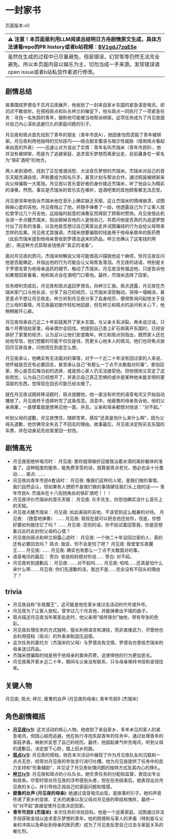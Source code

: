 # 一封家书
页面版本:v0
 

| :warning: 注意！本页面是利用LLM阅读总结明日方舟剧情原文生成，具体方法请看repo的PR history或者b站视频：[BV1gdJ7zqESe](https://www.bilibili.com/video/BV1gdJ7zqESe/)         |
|:----------------------------|
| 虽然在生成的过程中已尽量避免，但是错误，幻觉等等仍然无法完全避免。所以本页面内容以娱乐为主，切勿当成一手来源。发现错误请open issue或者b站私信作者进行修改。|



## 剧情总结
故事围绕罗德岛干员月见夜展开，他收到了一封来自家乡东国的紧急语音电讯，却迟迟不敢收听。在搭档斑点和队长梓兰的催促下，他与斑点一同执行了一项紧急任务：寻找一名失踪的青年，据称他可能被当地帮派绑架。这项任务成为了月见夜面对自己内心深处逃避已久的家庭问题的引子。

月见夜和斑点首先找到了青年的朋友（青年市民A），她因害怕而谎报了青年被绑架。月见夜利用他独特的交际技巧——结合甜言蜜语与暗示性威胁（借用斑点看起来凶恶的外表）——迅速让对方说出了实情：青年名叫杰瑞米（青年市民B），他并没有被绑架，而是为了逃避家庭、追求音乐梦想而离家出走，目前藏身在一家名为“铁矿酒吧”的地方。

两人来到酒吧，找到了正在借酒消愁、大谈音乐梦想的杰瑞米。杰瑞米对自己的音乐天赋充满自信，声称要成为知名乐手，甚至计划与帮派合作，通过假装被绑架来向父母骗取一大笔钱。月见夜以音乐爱好者的身份接近杰瑞米，听了他自认为精彩的演奏。然而，事实是杰瑞米的音乐实在难听，连酒吧里的其他顾客都无法忍受。

月见夜坦率地告诉杰瑞米他在音乐上确实缺乏天赋，这让杰瑞米的情绪崩溃，试图摔掉心爱的吉他。月见夜阻止了他，并随手弹奏了一段，他透露自己为了让客人放松曾学过几个月吉他，这段临时起意的演奏反而得到了顾客的赞扬。月见夜借此机会进一步点醒杰瑞米，指出砸掉吉他的人是他自己，并质问他是否真的为追逐梦想付出了应有的准备，以及他是否想过自己离家出走并试图骗钱的行为会给父母带来怎样的后果。月见夜尤其强调，杰瑞米想要骗取的钱是用于他母亲救命的医药费（此前杰瑞米提到他母亲曾收到罗德岛送来的药品，梓兰也确认了这笔钱的用途），用这种方式获取金钱绝非“真正的准备”。

面对月见夜的质问，杰瑞米辩解说父母可能很高兴摆脱他这个麻烦，但月见夜反问他是否能确定，并指出他的行为可能会让父母焦急落泪。月见夜的话语，特别是关于罗德岛曾为他母亲送药的细节，触动了杰瑞米。月见夜没有强迫他，只是告诉他如果想回家看看，他和斑点会在酒吧门口等他。最终，杰瑞米选择了回家。

任务顺利完成后，月见夜和斑点返回罗德岛，向梓兰汇报。斑点透露，月见夜在杰瑞米家门口与他长谈，分享了自己的经历，让杰瑞米深受触动，哭得一塌糊涂，甚至差点不想让月见夜走。梓兰听到月见夜分享了自身经历，便顺势询问起他关于自己父母的事情。月见夜最初故作轻松地回避，但在梓兰和斑点的追问和关心下，他稍稍敞开心扉。

月见夜坦承自己近二十年前就离开了家乡东国，与父亲关系决裂，再未说过话，只每个月寄钱给家里，母亲偶尔会回信。他提到自己患上矿石病离开东国时，已经安排好了家里的经济，认为足以让他们安度晚年。梓兰和斑点则指出，既然家人还在给他写信，他们想要的可能不仅仅是钱，而更关心他本人的情况。他们也将焦点放回月见夜自身，问他现在到底怎么想。

月见夜承认，他确实有无法面对的事情，对于一个近二十年没有回过家的人来说，他怀疑是否还有必要回去，甚至承认自己“有那么一丁点不太敢面对的事”，害怕回家，担心是否后悔当初的选择，或是担心家人仍无法接受他。但他很快又否定了这些担忧，认为自己已经想开了，并表示自己真正恐惧的或许是某种他未能言明的更深层的东西，觉得现在回去可能已经太晚了。

就在月见夜试图转移话题时，斑点提醒他，他一直没有听完的语音电讯又开始自动播放了。月见夜终于选择听完了这条信息。消息中，他疲惫的母亲告诉他，他的父亲病重，一直撑着就是想再见他一面，并且，父亲和母亲都想对他说：“对不起。”

听到父母的道歉，月见夜愣住，随即苦笑，感叹“还真是怕什么来什么啊”，因为父母先道歉，他仿佛完全失去了不回去的理由。故事最后，月见夜决定购买去东国的车票，并在动身前先给家里回一封信。
## 剧情高光
*   月见夜拒绝听电讯时：
    月见夜: 那你就得做好迎接我沾着水滴的美妙躯体的准备了。这种程度的服务，能免费享受的话，就算是斑点老兄，想必也会十分激动......
    斑点: ......
*   月见夜向青年市民A套话时：
    月见夜: 像我们这样的人呢，是我们做的事情，我们自然会认，但如果有人想把不是我们做的事情硬往我们头上按的话——
    青年市民A: 杰瑞米在十八街拐角处的铁矿酒吧！！！
*   月见夜评价杰瑞米的音乐天赋：
    月见夜: 乐手先生，你恐怕确实没什么音乐上的天赋。
*   月见夜点醒杰瑞米：
    月见夜: 如此美丽的吉他，不该受到这么粗暴的对待。
    月见夜: （随意地弹奏）
    ......
    月见夜: 我现在就可以把吉他还给你，但是，你想好要如何接住它了吗？
    ......
    月见夜: 否则的话，你不妨试着回答我，你是否想象过此时此刻你父母的心情？
*   月见夜向斑点和梓兰袒露心迹时：
    月见夜: 一个快二十年没回过家的人，真的还有必要回去吗？
    斑点: 我说，你不会是怕了吧？
    月见夜: 我堂堂东夜魔王......
    月见夜: ......
    月见夜: 确实也有那么一丁点不太敢面对的事。
*   语音电讯的最后：
    旁白: 爸爸妈妈想对你说......
    旁白: 对不起。
*   月见夜听到道歉后：
    月见夜: ......对不起吗......
    月见夜: 哈哈......还真是怕什么来什么啊......
    月见夜: 你们先道歉的话，我岂不是......完全没有不回头的理由了？
## trivia
*   月见夜自称“东夜魔王”，这可能是他在家乡或过去活动的代号或外号。
*   月见夜为了让客人放松，曾学过几个月吉他，并能弹奏出不错的曲子。
*   斑点描述月见夜当年离家出走时，他父亲用“祖传铁剑”抽他，带有夸张的色彩。
*   月见夜处理任务的方式独特，擅长利用语言和演技，而非直接武力，尽管他也会利用搭档（斑点）的外表来制造压迫感。
*   这次任务的委托方（杰瑞米的父母）与罗德岛有交情，罗德岛也曾给杰瑞米的母亲送过药品。
*   杰瑞米想骗取的钱是用于他母亲的救命药费，这使得他的行为更加恶劣。
*   月见夜离开家乡近二十年，期间与父亲没有联系，只与母亲保持书信和金钱往来。
## 关键人物
月见夜; 斑点; 梓兰; 疲惫的女声 (月见夜的母亲); 青年市民B (杰瑞米)
## 角色剧情概括
-   **[月见夜](../char_v3/char_283_midn.md)([v1](../chars/char_283_midn.md))**: 这次活动的核心人物。他收到了来自家乡、多年未见的家人的紧急电讯，但因心结而逃避。他在执行寻找失踪青年的任务中，通过处理青年的家庭矛盾，映射并反思了自己的经历。最终，他鼓起勇气听完电讯，听到父母的道歉后，决定放下心防，踏上回乡的路。
-   **[斑点](../char_v3/char_284_spot.md)([v1](../chars/char_284_spot.md))**: 月见夜的搭档。他在本次活动中展现了作为月见夜队友的沉稳和一点点无奈，经常对月见夜的夸张言行进行吐槽。他为月见夜提供了任务中的武力支持和“形象辅助”，并见证了月见夜处理问题的独特方式及其内心的挣扎。
-   **[梓兰](../char_v3/char_278_orchid.md)([v1](../chars/char_278_orchid.md))**: 月见夜和斑点的小队队长。她负责任务的分配和监督，表现出专业和效率。尽管时常对月见夜的浮夸感到头疼，但在任务结束后，她表现出对月见夜的关心，并引导他正视自己的家庭问题和情感。
-   **疲惫的女声 (月见夜的母亲)**: 她通过语音电讯出现，是故事的引子。她的声音传递了家乡的变故、丈夫的病重以及父母对月见夜的牵挂和愧疚，最终一句“对不起”直接促使月见夜决定回家。
-   **青年市民B (杰瑞米)**: 本次任务的寻找目标。他是一个逃离家庭、试图通过非法手段获取金钱以追求音乐梦想的青年。他的困境和与家人的矛盾（特别是与父亲的冲突以及牵扯到母亲的医药费）成为了月见夜反思自己过去与家庭关系的催化剂。